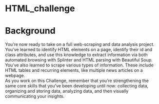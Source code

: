 # HTML_challenge
# Background
You’re now ready to take on a full web-scraping and data analysis project. You’ve learned to identify HTML elements on a page, identify their id and class attributes, and use this knowledge to extract information via both automated browsing with Splinter and HTML parsing with Beautiful Soup. You’ve also learned to scrape various types of information. These include HTML tables and recurring elements, like multiple news articles on a webpage.\
As you work on this Challenge, remember that you’re strengthening the same core skills that you’ve been developing until now: collecting data, organizing and storing data, analyzing data, and then visually communicating your insights.
